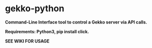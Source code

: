 # gekko-python
<b>Command-Line Interface tool to control a Gekko server via API calls.<b>

<b>Requirements:</b> Python3, pip install click.

SEE WIKI FOR USAGE
